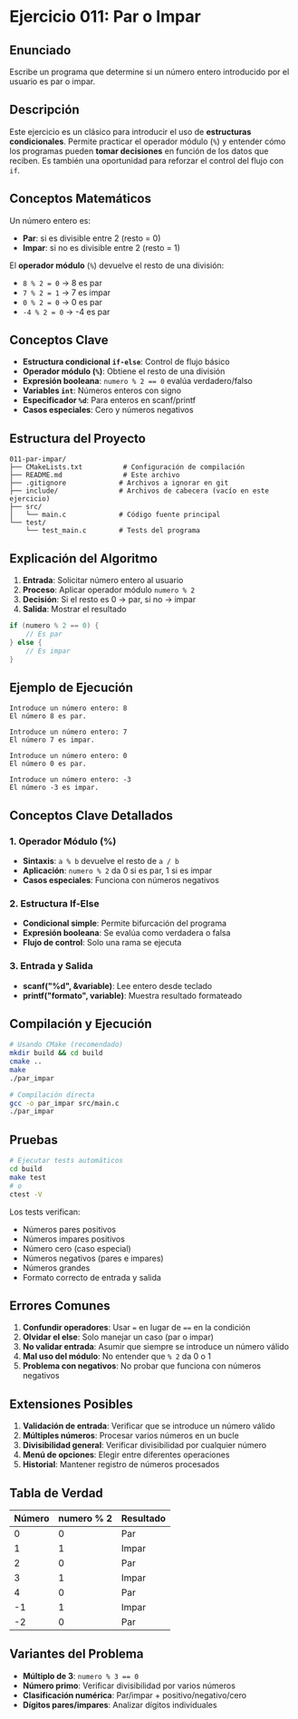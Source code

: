 # Ejercicio 011: Par o Impar

## Enunciado

Escribe un programa que determine si un número entero introducido por el usuario es par o impar.

## Descripción

Este ejercicio es un clásico para introducir el uso de **estructuras condicionales**. Permite practicar el operador módulo (`%`) y entender cómo los programas pueden **tomar decisiones** en función de los datos que reciben. Es también una oportunidad para reforzar el control del flujo con `if`.

## Conceptos Matemáticos

Un número entero es:
- **Par**: si es divisible entre 2 (resto = 0)
- **Impar**: si no es divisible entre 2 (resto = 1)

El **operador módulo** (`%`) devuelve el resto de una división:
- `8 % 2 = 0` → 8 es par
- `7 % 2 = 1` → 7 es impar
- `0 % 2 = 0` → 0 es par
- `-4 % 2 = 0` → -4 es par

## Conceptos Clave

- **Estructura condicional `if-else`**: Control de flujo básico
- **Operador módulo (`%`)**: Obtiene el resto de una división
- **Expresión booleana**: `numero % 2 == 0` evalúa verdadero/falso
- **Variables `int`**: Números enteros con signo
- **Especificador `%d`**: Para enteros en scanf/printf
- **Casos especiales**: Cero y números negativos

## Estructura del Proyecto

```
011-par-impar/
├── CMakeLists.txt          # Configuración de compilación
├── README.md               # Este archivo
├── .gitignore             # Archivos a ignorar en git
├── include/               # Archivos de cabecera (vacío en este ejercicio)
├── src/
│   └── main.c             # Código fuente principal
└── test/
    └── test_main.c        # Tests del programa
```

## Explicación del Algoritmo

1. **Entrada**: Solicitar número entero al usuario
2. **Proceso**: Aplicar operador módulo `numero % 2`
3. **Decisión**: Si el resto es 0 → par, si no → impar
4. **Salida**: Mostrar el resultado

```c
if (numero % 2 == 0) {
    // Es par
} else {
    // Es impar
}
```

## Ejemplo de Ejecución

```
Introduce un número entero: 8
El número 8 es par.
```

```
Introduce un número entero: 7
El número 7 es impar.
```

```
Introduce un número entero: 0
El número 0 es par.
```

```
Introduce un número entero: -3
El número -3 es impar.
```

## Conceptos Clave Detallados

### 1. Operador Módulo (%)
- **Sintaxis**: `a % b` devuelve el resto de `a / b`
- **Aplicación**: `numero % 2` da 0 si es par, 1 si es impar
- **Casos especiales**: Funciona con números negativos

### 2. Estructura If-Else
- **Condicional simple**: Permite bifurcación del programa
- **Expresión booleana**: Se evalúa como verdadera o falsa
- **Flujo de control**: Solo una rama se ejecuta

### 3. Entrada y Salida
- **scanf("%d", &variable)**: Lee entero desde teclado
- **printf("formato", variable)**: Muestra resultado formateado

## Compilación y Ejecución

```bash
# Usando CMake (recomendado)
mkdir build && cd build
cmake ..
make
./par_impar

# Compilación directa
gcc -o par_impar src/main.c
./par_impar
```

## Pruebas

```bash
# Ejecutar tests automáticos
cd build
make test
# o
ctest -V
```

Los tests verifican:
- Números pares positivos
- Números impares positivos
- Número cero (caso especial)
- Números negativos (pares e impares)
- Números grandes
- Formato correcto de entrada y salida

## Errores Comunes

1. **Confundir operadores**: Usar `=` en lugar de `==` en la condición
2. **Olvidar el else**: Solo manejar un caso (par o impar)
3. **No validar entrada**: Asumir que siempre se introduce un número válido
4. **Mal uso del módulo**: No entender que `% 2` da 0 o 1
5. **Problema con negativos**: No probar que funciona con números negativos

## Extensiones Posibles

1. **Validación de entrada**: Verificar que se introduce un número válido
2. **Múltiples números**: Procesar varios números en un bucle
3. **Divisibilidad general**: Verificar divisibilidad por cualquier número
4. **Menú de opciones**: Elegir entre diferentes operaciones
5. **Historial**: Mantener registro de números procesados

## Tabla de Verdad

| Número | numero % 2 | Resultado |
|--------|------------|-----------|
| 0      | 0          | Par       |
| 1      | 1          | Impar     |
| 2      | 0          | Par       |
| 3      | 1          | Impar     |
| 4      | 0          | Par       |
| -1     | 1          | Impar     |
| -2     | 0          | Par       |

## Variantes del Problema

- **Múltiplo de 3**: `numero % 3 == 0`
- **Número primo**: Verificar divisibilidad por varios números
- **Clasificación numérica**: Par/impar + positivo/negativo/cero
- **Dígitos pares/impares**: Analizar dígitos individuales
